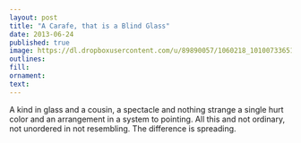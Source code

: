 ```yaml
---
layout: post
title: "A Carafe, that is a Blind Glass"
date: 2013-06-24
published: true
image: https://dl.dropboxusercontent.com/u/89890057/1060218_10100733651179248_155308290_n.jpg
outlines: 
fill: 
ornament:
text: 
---
```


A kind in glass and a cousin, a spectacle and nothing strange a single hurt color and an arrangement in a system to pointing. All this and not ordinary, not unordered in not resembling. The difference is spreading.